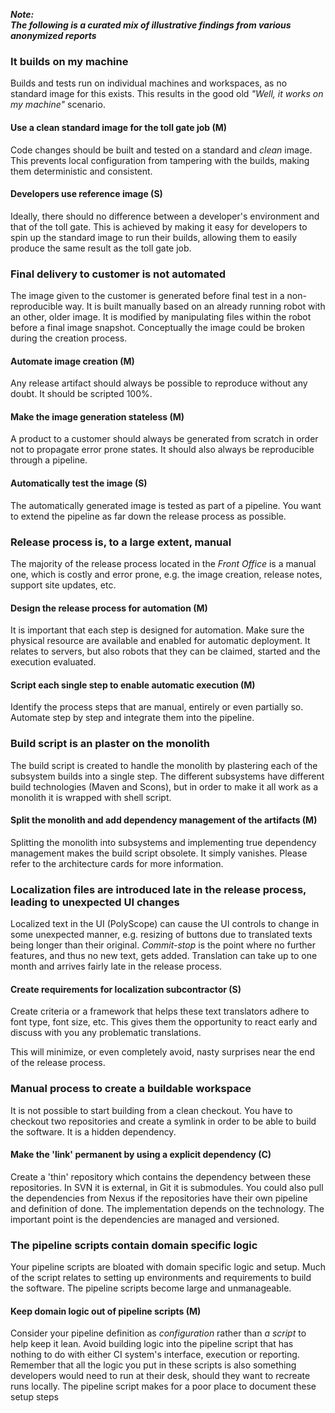 ---
---

**_Note:<br/>The following is a curated mix of illustrative findings from various anonymized reports_**

### It builds on my machine

Builds and tests run on individual machines and workspaces, as no standard image for this exists. 
This results in the good old _"Well, it works on my machine"_ scenario.

#### Use a clean standard image for the toll gate job  (M)

Code changes should be built and tested on a standard and _clean_ image. 
This prevents local configuration from tampering with the builds, making them deterministic and consistent.

#### Developers use reference image (S)

Ideally, there should no difference between a developer's environment and that of the toll gate. 
This is achieved by making it easy for developers to spin up the standard image to run their builds, allowing them to easily produce the same result as the toll gate job.

### Final delivery to customer is not automated

The image given to the customer is generated before final test in a non-reproducible way. 
It is built manually based on an already running robot with an other, older image. 
It is modified by manipulating files within the robot before a final image snapshot. 
Conceptually the image could be broken during the creation process.

#### Automate image creation (M)

Any release artifact should always be possible to reproduce without any doubt. 
It should be scripted 100%.

#### Make the image generation stateless (M)

A product to a customer should always be generated from scratch in order not to propagate error prone states. 
It should also always be reproducible through a pipeline.

#### Automatically test the image (S)

The automatically generated image is tested as part of a pipeline.
You want to extend the pipeline as far down the release process as possible.


### Release process is, to a large extent, manual

The majority of the release process located in the *Front Office* is a manual one, which is costly and error prone, e.g. the image creation, release notes, support site updates, etc.

#### Design the release process for automation (M)

It is important that each step is designed for automation. 
Make sure the physical resource are available and enabled for automatic deployment. 
It relates to servers, but also robots that they can be claimed, started and the execution evaluated.

#### Script each single step to enable automatic execution (M)

Identify the process steps that are manual, entirely or even partially so. 
Automate step by step and integrate them into the pipeline.

### Build script is an plaster on the monolith

The build script is created to handle the monolith by plastering each of the subsystem builds into a single step. 
The different subsystems have different build technologies (Maven and Scons), but in order to make it all work as a monolith it is wrapped with shell script. 

#### Split the monolith and add dependency management of the artifacts (M)

Splitting the monolith into subsystems and implementing true dependency management makes the build script obsolete. 
It simply vanishes. Please refer to the architecture cards for more information.

### Localization files are introduced late in the release process, leading to unexpected UI changes

Localized text in the UI (PolyScope) can cause the UI controls to change in some unexpected manner, e.g. resizing of buttons due to translated texts being longer than their original.
_Commit-stop_ is the point where no further features, and thus no new text, gets added.
Translation can take up to one month and arrives fairly late in the release process.

#### Create requirements for localization subcontractor (S)

Create criteria or a framework that helps these text translators adhere to font type, font size, etc. 
This gives them the opportunity to react early and discuss with you any problematic translations.

This will minimize, or even completely avoid, nasty surprises near the end of the release process.

### Manual process to create a buildable workspace

It is not possible to start building from a clean checkout. 
You have to checkout two repositories and create a symlink in order to be able to build the software. 
It is a hidden dependency.

#### Make the 'link' permanent by using a explicit dependency (C)

Create a 'thin' repository which contains the dependency between these repositories.
In SVN it is external, in Git it is submodules. 
You could also pull the dependencies from Nexus if the repositories have their own pipeline and definition of done. 
The implementation depends on the technology. The important point is the dependencies are managed and versioned.

### The pipeline scripts contain domain specific logic

Your pipeline scripts are bloated with domain specific logic and setup. 
Much of the script relates to setting up environments and requirements to build the software. 
The pipeline scripts become large and unmanageable.

#### Keep domain logic out of pipeline scripts (M)

Consider your pipeline definition as _configuration_ rather than _a script_ to help keep it lean.
Avoid building logic into the pipeline script that has nothing to do with either CI system's interface, execution or reporting. 
Remember that all the logic you put in these scripts is also something developers would need to run at their desk, should they want to recreate runs locally. 
The pipeline script makes for a poor place to document these setup steps
